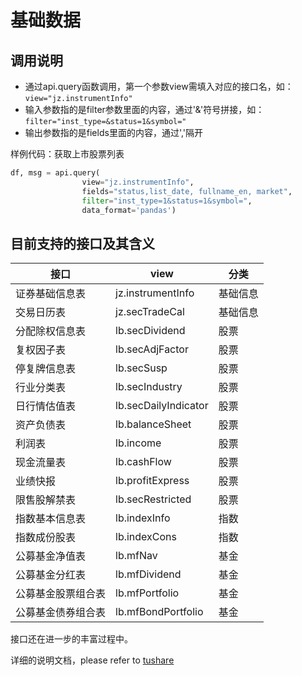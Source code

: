# 基础数据


## 调用说明
- 通过api.query函数调用，第一个参数view需填入对应的接口名，如：`view="jz.instrumentInfo"` 
- 输入参数指的是filter参数里面的内容，通过'&'符号拼接，如：`filter="inst_type=&status=1&symbol="` 
- 输出参数指的是fields里面的内容，通过','隔开

样例代码：获取上市股票列表
```python
df, msg = api.query(
                view="jz.instrumentInfo", 
                fields="status,list_date, fullname_en, market", 
                filter="inst_type=1&status=1&symbol=", 
                data_format='pandas')
```

## 目前支持的接口及其含义

| 接口               | view                  | 分类       |
| ------------------ | --------------------- | ---------- |
| 证券基础信息表     | jz.instrumentInfo     | 基础信息   |
| 交易日历表         | jz.secTradeCal        | 基础信息   |
| 分配除权信息表     | lb.secDividend        | 股票       |
| 复权因子表         | lb.secAdjFactor       | 股票       |
| 停复牌信息表       | lb.secSusp            | 股票       |
| 行业分类表         | lb.secIndustry        | 股票       |
| 日行情估值表       | lb.secDailyIndicator  | 股票       |
| 资产负债表         | lb.balanceSheet       | 股票       |
| 利润表             | lb.income             | 股票       |
| 现金流量表         | lb.cashFlow           | 股票       |
| 业绩快报           | lb.profitExpress      | 股票       |
| 限售股解禁表       | lb.secRestricted      | 股票       |
| 指数基本信息表     | lb.indexInfo          | 指数       |
| 指数成份股表       | lb.indexCons          | 指数       |
| 公募基金净值表     | lb.mfNav              | 基金       |
| 公募基金分红表     | lb.mfDividend         | 基金       |
| 公募基金股票组合表 | lb.mfPortfolio        | 基金       |
| 公募基金债券组合表 | lb.mfBondPortfolio    | 基金       |

接口还在进一步的丰富过程中。

详细的说明文档，please refer to [tushare](http://tushare.org/pro)
